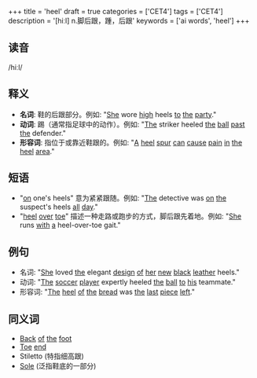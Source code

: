 +++
title = 'heel'
draft = true
categories = ['CET4']
tags = ['CET4']
description = '[hiːl] n.脚后跟，踵，后跟'
keywords = ['ai words', 'heel']
+++

## 读音
/hiːl/

## 释义
- **名词**: 鞋的后跟部分。例如: "[She](/post/she/) wore [high](/post/high/) heels [to](/post/to/) [the](/post/the/) [party](/post/party/)."
- **动词**: 踢（通常指足球中的动作）。例如: "[The](/post/the/) striker heeled [the](/post/the/) [ball](/post/ball/) [past](/post/past/) [the](/post/the/) defender."
- **形容词**: 指位于或靠近鞋跟的。例如: "[A](/post/a/) [heel](/post/heel/) [spur](/post/spur/) [can](/post/can/) [cause](/post/cause/) [pain](/post/pain/) [in](/post/in/) [the](/post/the/) [heel](/post/heel/) [area](/post/area/)."

## 短语
- "[on](/post/on/) one's heels" 意为紧紧跟随。例如: "[The](/post/the/) detective was [on](/post/on/) [the](/post/the/) suspect's heels [all](/post/all/) [day](/post/day/)."
- "[heel](/post/heel/) [over](/post/over/) [toe](/post/toe/)" 描述一种走路或跑步的方式，脚后跟先着地。例如: "[She](/post/she/) runs [with](/post/with/) [a](/post/a/) heel-over-toe gait."

## 例句
- 名词: "[She](/post/she/) loved [the](/post/the/) elegant [design](/post/design/) [of](/post/of/) [her](/post/her/) [new](/post/new/) [black](/post/black/) [leather](/post/leather/) heels."
- 动词: "[The](/post/the/) [soccer](/post/soccer/) [player](/post/player/) expertly heeled [the](/post/the/) [ball](/post/ball/) [to](/post/to/) [his](/post/his/) teammate."
- 形容词: "[The](/post/the/) [heel](/post/heel/) [of](/post/of/) [the](/post/the/) [bread](/post/bread/) was [the](/post/the/) [last](/post/last/) [piece](/post/piece/) [left](/post/left/)."

## 同义词
- [Back](/post/back/) [of](/post/of/) [the](/post/the/) [foot](/post/foot/)
- [Toe](/post/toe/) [end](/post/end/)
- Stiletto (特指细高跟)
- [Sole](/post/sole/) (泛指鞋底的一部分)
